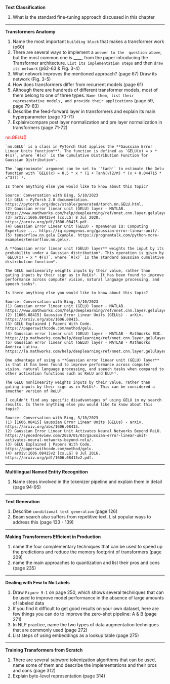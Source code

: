 **Text Classification**
1. What is the standard fine-tuning approach discussed in this chapter

---

**Transformers Anatomy**
1. Name the most important `building block` that makes a transformer work (p60)
1. There are several ways to implement a `answer to the 
  question above`, but the most common one is ____, 
  from the paper introducing the Transformer architecture. 
  `List its implementation steps` and then `draw its network` (p62-63 \& Fig. 3-4)
1. What network improves the mentioned approach? (page 67) Draw its network (Fig. 3-5)
1. How does transformers differ from recurrent models (page 61)
1. Although there are hundreds of different transformer models, most of them 
  belong to one of three types. `Name them, list their representative models,
  and provide their applications` (page 59, page 79-83)
1. Describe the feed-forward layer in transformers and explain its 
  main hyperparameter (page 70-71)
1. Explain/compare post layer normalization and pre layer normalization in 
  transformers (page 71-72)


<font color=#ff0000>nn.GELU()</font>

    `nn.GELU` is a class in PyTorch that applies the **Gaussian Error Linear Units function**¹. The function is defined as `GELU(x) = x * Φ(x)`, where `Φ(x)` is the Cumulative Distribution Function for Gaussian Distribution¹.

    The `approximate` argument can be set to `'tanh'` to estimate the Gelu function with `GELU(x) = 0.5 * x * (1 + Tanh(√(2/π) * (x + 0.044715 * x^3)))`¹.

    Is there anything else you would like to know about this topic?

    Source: Conversation with Bing, 5/10/2023
    (1) GELU — PyTorch 2.0 documentation. https://pytorch.org/docs/stable/generated/torch.nn.GELU.html.
    (2) Gaussian error linear unit (GELU) layer - MATLAB. https://www.mathworks.com/help/deeplearning/ref/nnet.cnn.layer.gelulayer.html.
    (3) arXiv:1606.08415v4 [cs.LG] 8 Jul 2020. https://arxiv.org/pdf/1606.08415.pdf.
    (4) Gaussian Error Linear Unit (GELU) - OpenGenus IQ: Computing Expertise .... https://iq.opengenus.org/gaussian-error-linear-unit/.
    (5) tensorflow.nn.gelu Example. https://programtalk.com/python-more-examples/tensorflow.nn.gelu/.

    A **Gaussian error linear unit (GELU) layer** weights the input by its probability under a Gaussian distribution¹. This operation is given by `GELU(x) = x * Φ(x)`, where `Φ(x)` is the standard Gaussian cumulative distribution function².

    The GELU nonlinearity weights inputs by their value, rather than gating inputs by their sign as in ReLUs². It has been found to improve performance across computer vision, natural language processing, and speech tasks².

    Is there anything else you would like to know about this topic?

    Source: Conversation with Bing, 5/10/2023
    (1) Gaussian error linear unit (GELU) layer - MATLAB. https://www.mathworks.com/help/deeplearning/ref/nnet.cnn.layer.gelulayer.html.
    (2) [1606.08415] Gaussian Error Linear Units (GELUs) - arXiv. https://arxiv.org/abs/1606.08415.
    (3) GELU Explained | Papers With Code. https://paperswithcode.com/method/gelu.
    (4) Gaussian error linear unit (GELU) layer - MATLAB - MathWorks 日本. https://jp.mathworks.com/help/deeplearning/ref/nnet.cnn.layer.gelulayer.html.
    (5) Gaussian error linear unit (GELU) layer - MATLAB - MathWorks América Latina. https://la.mathworks.com/help/deeplearning/ref/nnet.cnn.layer.gelulayer.html.

    One advantage of using a **Gaussian error linear unit (GELU) layer** is that it has been found to improve performance across computer vision, natural language processing, and speech tasks when compared to other activation functions such as ReLU and ELU¹⁴.

    The GELU nonlinearity weights inputs by their value, rather than gating inputs by their sign as in ReLUs¹. This can be considered a smoother version of ReLU².

    I couldn't find any specific disadvantages of using GELU in my search results. Is there anything else you would like to know about this topic?

    Source: Conversation with Bing, 5/10/2023
    (1) [1606.08415] Gaussian Error Linear Units (GELUs) - arXiv. https://arxiv.org/abs/1606.08415.
    (2) Gaussian Error Linear Unit Activates Neural Networks Beyond ReLU. https://syncedreview.com/2020/01/03/gaussian-error-linear-unit-activates-neural-networks-beyond-relu/.
    (3) GELU Explained | Papers With Code. https://paperswithcode.com/method/gelu.
    (4) arXiv:1606.08415v2 [cs.LG] 8 Jul 2016. https://arxiv.org/pdf/1606.08415v2.pdf.

---

**Multilingual Named Entity Recognition**
1. Name steps involved in the tokenizer pipeline and explain them in detail 
   (page 94-95)

---

**Text Generation**
1. Describe `conditional text generation` (page 126)
2. Beam search also suffers from repetitive text. List popular ways to address 
   this (page 133 - 139)

---

**Making Transformers Efficient in Production**
1. name the four complementary techniques that can be used to speed up the 
  predictions and reduce the memory footprint of transformers (page 209)
1. name the main approaches to quantization and list their pros and cons
  (page 235)

---

**Dealing with Few to No Labels**
1. Draw `Figure 9-1` on page 250, which shows several techniques that can be 
   used to improve model performance in the absence of large amounts of 
   labeled data
2. If you find it difficult to get good results on your own dataset, here are 
   few things you can do to improve the zero-shot pipeline: A \& B (page 271)
3. In NLP practice, name the two types of data augmentation techniques that are commonly used (page 272)
4. List steps of using embeddings as a lookup table (page 275)

---

**Training Transformers from Scratch**
1. There are several subword tokenization algorithms that can be used, name 
   some of them and describe the implementations and their pros and cons 
   (page 312)
2. Explain byte-level representation (page 314)
